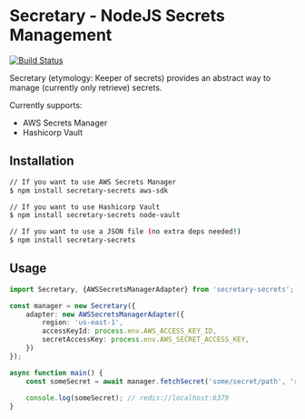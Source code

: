 # Secretary - NodeJS Secrets Management 
[![Build Status](https://travis-ci.org/aequasi/secretary.svg?branch=master)](https://travis-ci.org/aequasi/secretary)

Secretary (etymology: Keeper of secrets) provides an abstract way to manage (currently only retrieve) secrets.

Currently supports:

* AWS Secrets Manager
* Hashicorp Vault


## Installation 

```bash
// If you want to use AWS Secrets Manager
$ npm install secretary-secrets aws-sdk

// If you want to use Hashicorp Vault
$ npm install secretary-secrets node-vault

// If you want to use a JSON file (no extra deps needed!)
$ npm install secretary-secrets
```

## Usage

```typescript
import Secretary, {AWSSecretsManagerAdapter} from 'secretary-secrets';

const manager = new Secretary({
    adapter: new AWSSecretsManagerAdapter({
        region: 'us-east-1',
        accessKeyId: process.env.AWS_ACCESS_KEY_ID,
        secretAccessKey: process.env.AWS_SECRET_ACCESS_KEY,
    })
});

async function main() {
    const someSecret = await manager.fetchSecret('some/secret/path', 'redis_host');
    
    console.log(someSecret); // redis://localhost:6379
}
```
